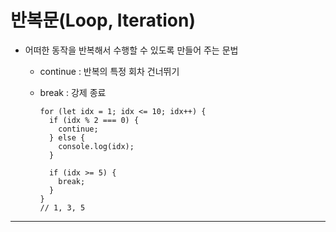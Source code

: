 # 반복문(Loop, Iteration)
- 어떠한 동작을 반복해서 수행할 수 있도록 만들어 주는 문법
  - continue : 반복의 특정 회차 건너뛰기
  - break : 강제 종료

    ```
    for (let idx = 1; idx <= 10; idx++) {
      if (idx % 2 === 0) {
        continue;
      } else {
        console.log(idx);
      }
    
      if (idx >= 5) {
        break;
      }
    }
    // 1, 3, 5
    ```
---
